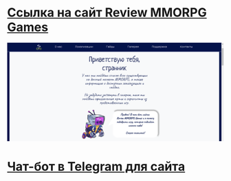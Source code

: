 # [Ссылка на сайт Review MMORPG Games](https://reviewmmorpggames.netlify.app/)

![alt text](img/img.png)

# [Чат-бот в Telegram для сайта](https://t.me/ReviewMMORPG_bot)
